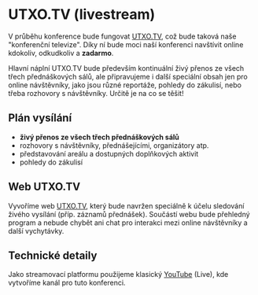 # UTXO.TV (livestream)

V průběhu konference bude fungovat [UTXO.TV](https://utxo.tv), což bude taková naše "konferenční televize". Díky ní bude moci naší konferenci navštívit online kdokoliv, odkudkoliv a **zadarmo**.

Hlavní náplní UTXO.TV bude především kontinuální živý přenos ze všech třech přednáškových sálů, ale připravujeme i další speciální obsah jen pro online návštěvníky, jako jsou různé reportáže, pohledy do zákulisí, nebo třeba rozhovory s návštěvníky. Určitě je na co se těšit!

## Plán vysílání

* **živý přenos ze všech třech přednáškových sálů**
* rozhovory s návštěvníky, přednášejícími, organizátory atp.
* představování areálu a dostupných doplňkových aktivit
* pohledy do zákulisí

## Web UTXO.TV

Vyvoříme web [UTXO.TV](https://utxo.tv), který bude navržen speciálně k účelu sledování živého vysílání (příp. záznamů přednášek). Součástí webu bude přehledný program a nebude chybět ani chat pro interakci mezi online návštěvníky a další vychytávky.

## Technické detaily

Jako streamovací platformu použijeme klasický [YouTube](https://www.youtube.com/howyoutubeworks/product-features/live/#youtube-live) (Live), kde vytvoříme kanál pro tuto konferenci.
